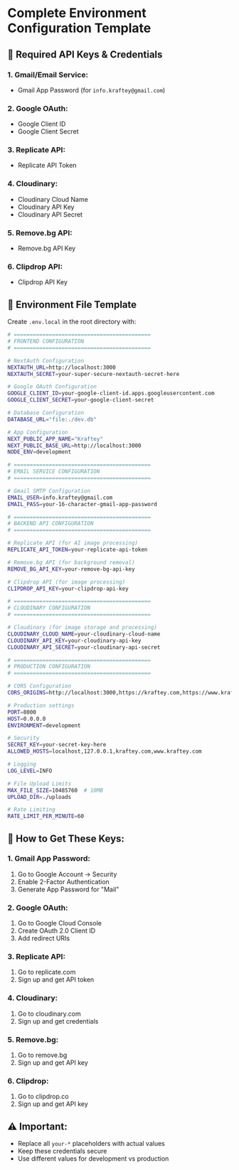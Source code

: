 # Complete Environment Configuration Template

## 🔑 **Required API Keys & Credentials**

### **1. Gmail/Email Service:**
- Gmail App Password (for `info.kraftey@gmail.com`)

### **2. Google OAuth:**
- Google Client ID
- Google Client Secret

### **3. Replicate API:**
- Replicate API Token

### **4. Cloudinary:**
- Cloudinary Cloud Name
- Cloudinary API Key
- Cloudinary API Secret

### **5. Remove.bg API:**
- Remove.bg API Key

### **6. Clipdrop API:**
- Clipdrop API Key

## 📝 **Environment File Template**

Create `.env.local` in the root directory with:

```bash
# ===========================================
# FRONTEND CONFIGURATION
# ===========================================

# NextAuth Configuration
NEXTAUTH_URL=http://localhost:3000
NEXTAUTH_SECRET=your-super-secure-nextauth-secret-here

# Google OAuth Configuration
GOOGLE_CLIENT_ID=your-google-client-id.apps.googleusercontent.com
GOOGLE_CLIENT_SECRET=your-google-client-secret

# Database Configuration
DATABASE_URL="file:./dev.db"

# App Configuration
NEXT_PUBLIC_APP_NAME="Kraftey"
NEXT_PUBLIC_BASE_URL=http://localhost:3000
NODE_ENV=development

# ===========================================
# EMAIL SERVICE CONFIGURATION
# ===========================================

# Gmail SMTP Configuration
EMAIL_USER=info.kraftey@gmail.com
EMAIL_PASS=your-16-character-gmail-app-password

# ===========================================
# BACKEND API CONFIGURATION
# ===========================================

# Replicate API (for AI image processing)
REPLICATE_API_TOKEN=your-replicate-api-token

# Remove.bg API (for background removal)
REMOVE_BG_API_KEY=your-remove-bg-api-key

# Clipdrop API (for image processing)
CLIPDROP_API_KEY=your-clipdrop-api-key

# ===========================================
# CLOUDINARY CONFIGURATION
# ===========================================

# Cloudinary (for image storage and processing)
CLOUDINARY_CLOUD_NAME=your-cloudinary-cloud-name
CLOUDINARY_API_KEY=your-cloudinary-api-key
CLOUDINARY_API_SECRET=your-cloudinary-api-secret

# ===========================================
# PRODUCTION CONFIGURATION
# ===========================================

# CORS Configuration
CORS_ORIGINS=http://localhost:3000,https://kraftey.com,https://www.kraftey.com

# Production settings
PORT=8000
HOST=0.0.0.0
ENVIRONMENT=development

# Security
SECRET_KEY=your-secret-key-here
ALLOWED_HOSTS=localhost,127.0.0.1,kraftey.com,www.kraftey.com

# Logging
LOG_LEVEL=INFO

# File Upload Limits
MAX_FILE_SIZE=10485760  # 10MB
UPLOAD_DIR=./uploads

# Rate Limiting
RATE_LIMIT_PER_MINUTE=60
```

## 🚀 **How to Get These Keys:**

### **1. Gmail App Password:**
1. Go to Google Account → Security
2. Enable 2-Factor Authentication
3. Generate App Password for "Mail"

### **2. Google OAuth:**
1. Go to Google Cloud Console
2. Create OAuth 2.0 Client ID
3. Add redirect URIs

### **3. Replicate API:**
1. Go to replicate.com
2. Sign up and get API token

### **4. Cloudinary:**
1. Go to cloudinary.com
2. Sign up and get credentials

### **5. Remove.bg:**
1. Go to remove.bg
2. Sign up and get API key

### **6. Clipdrop:**
1. Go to clipdrop.co
2. Sign up and get API key

## ⚠️ **Important:**
- Replace all `your-*` placeholders with actual values
- Keep these credentials secure
- Use different values for development vs production
